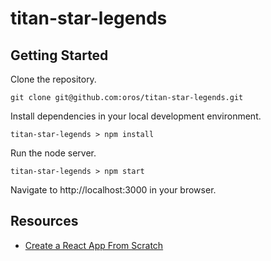 # titan-star-legends

## Getting Started

Clone the repository.

```
git clone git@github.com:oros/titan-star-legends.git
```

Install dependencies in your local development environment.

```
titan-star-legends > npm install
```

Run the node server.

```
titan-star-legends > npm start
```

Navigate to http://localhost:3000 in your browser.

## Resources
- [Create a React App From Scratch](https://blog.usejournal.com/creating-a-react-app-from-scratch-f3c693b84658)
